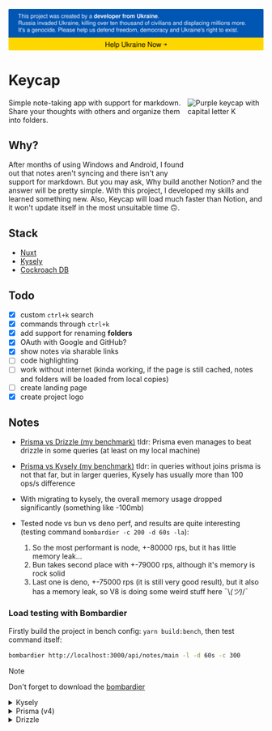 [![SWUbanner](https://raw.githubusercontent.com/vshymanskyy/StandWithUkraine/main/banner-direct-single.svg)](https://stand-with-ukraine.pp.ua/)

# Keycap

<img src="public\android-chrome-192x192.png" align="right"
  alt="Purple keycap with capital letter K" width="150" height="150"/>

Simple note-taking app with support for markdown. Share your thoughts with others and organize them into folders.

## Why?

After months of using Windows and Android, I found out that notes aren't syncing and there isn't any support for markdown. But you may ask, Why build another Notion? and the answer will be pretty simple. With this project, I developed my skills and learned something new. Also, Keycap will load much faster than Notion, and it won't update itself in the most unsuitable time 🙃.

## Stack

- [Nuxt](https://nuxt.com/)
- [Kysely](https://kysely.dev/)
- [Cockroach DB](https://www.cockroachlabs.com/product/)

## Todo

- [x] custom `ctrl+k` search
- [x] commands through `ctrl+k`
- [x] add support for renaming __folders__
- [x] OAuth with Google and GitHub?
- [x] show notes via sharable links
- [ ] code highlighting
- [ ] work without internet (kinda working, if the page is still cached, notes and folders will be loaded from local copies)
- [ ] create landing page
- [x] create project logo

## Notes

- [Prisma vs Drizzle (my benchmark)](./benchmarks/prisma-vs-drizzle/README.md)
  tldr: Prisma even manages to beat drizzle in some queries (at least on my local machine)

- [Prisma vs Kysely (my benchmark)](./benchmarks/prisma-vs-kysely/README.md)
  tldr: in queries without joins prisma is not that far, but in larger queries, Kysely has usually more than 100 ops/s difference

<!-- [Rewrite with kysely](https://github.com/logotip4ik/keycap/tree/feat/kysely). Kysely is slightly faster in a development environment, -->
<!-- though `node-postgres` isn't well suited for serverless. So to see Kysely outperforms Prisma you will need much more traffic than a few visitors in a week. -->

- With migrating to kysely, the overall memory usage dropped significantly (something like -100mb)

- Tested node vs bun vs deno perf, and results are quite interesting (testing command `bombardier -c 200 -d 60s -la`):
    1. So the most performant is node, +-80000 rps, but it has little memory leak...
    2. Bun takes second place with +-79000 rps, although it's memory is rock solid
    3. Last one is deno, +-75000 rps (it is still very good result), but it also has a memory leak, so V8 is doing some weird stuff here ¯\\_(ツ)_/¯

### Load testing with Bombardier

Firstly build the project in bench config: `yarn build:bench`, then test command itself:

```sh
bombardier http://localhost:3000/api/notes/main -l -d 60s -c 300
```

> [!NOTE]
> Don't forget to download the [bombardier](https://github.com/codesenberg/bombardier)

<details>
<summary>Kysely</summary>

```sh
Statistics        Avg      Stdev        Max
  Reqs/sec       601.55      90.08     841.85
  Latency      497.61ms    32.88ms      0.89s
  Latency Distribution
     50%   503.24ms
     75%   515.54ms
     90%   526.89ms
     95%   535.99ms
     99%   625.21ms
  HTTP codes:
    1xx - 0, 2xx - 36322, 3xx - 0, 4xx - 0, 5xx - 0
    others - 0
  Throughput:    34.97MB/s
```
</details>

<details>
<summary>Prisma (v4)</summary>

```sh
Statistics        Avg      Stdev        Max
  Reqs/sec       587.57     161.55    4091.91
  Latency      512.14ms    46.99ms      0.99s
  Latency Distribution
     50%   504.01ms
     75%   524.79ms
     90%   586.09ms
     95%   615.20ms
     99%   682.54ms
  HTTP codes:
    1xx - 0, 2xx - 35320, 3xx - 0, 4xx - 0, 5xx - 0
    others - 0
  Throughput:    33.94MB/s
```
</details>

<details>
<summary>Drizzle</summary>

I should have done something wrong [`feat/drizzle`](https://github.com/logotip4ik/keycap/tree/feat/drizzle)

```sh
Statistics        Avg      Stdev        Max
  Reqs/sec       173.54      34.56     269.03
  Latency         1.70s   456.12ms      6.18s
  Latency Distribution
     50%      1.57s
     75%      1.68s
     90%      1.88s
     95%      1.99s
     99%      3.86s
  HTTP codes:
    1xx - 0, 2xx - 10716, 3xx - 0, 4xx - 0, 5xx - 0
    others - 0
  Throughput:    10.18MB/s
```
</details>
